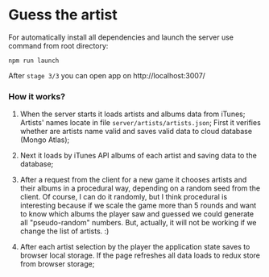 # Guess the artist 

For automatically install all dependencies and launch the server use command from root directory:

`npm run launch`

After `stage 3/3` you can open app on http://localhost:3007/

### How it works?

1. When the server starts it loads artists and albums data from iTunes; Artists' names locate in file `server/artists/artists.json`; First it verifies whether are artists name valid and saves valid data to cloud database (Mongo Atlas);

2. Next it loads by iTunes API albums of each artist and saving data to the database;

3. After a request from the client for a new game it chooses artists and their albums in a procedural way, depending on a random seed from the client. Of course, I can do it randomly, but I think procedural is interesting
   because if we scale the game more than 5 rounds and want to know which albums the player saw and guessed we could generate all "pseudo-random" numbers. But, actually, it will not be working if we change the list of artists. :)
4. After each artist selection by the player the application state saves to browser local storage. If the page refreshes all data loads to redux store from browser storage;
